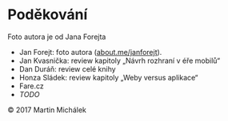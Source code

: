 # Poděkování

Foto autora je od Jana Forejta 

- Jan Forejt: foto autora ([about.me/janforejt](https://about.me/janforejt)). 
- Jan Kvasnička: review kapitoly „Návrh rozhraní v éře mobilů“
- Dan Duráň: review celé knihy
- Honza Sládek: review kapitoly „Weby versus aplikace“
- Fare.cz
- *TODO*


© 2017 Martin Michálek
